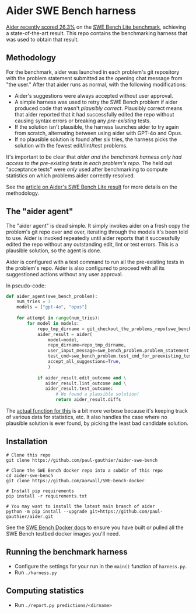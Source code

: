 
# Aider SWE Bench harness

[Aider recently scored 26.3%](https://github.com/swe-bench/experiments/pull/7)
on the
[SWE Bench Lite benchmark](https://www.swebench.com),
achieving a state-of-the-art result. 
This repo contains the benchmarking harness that was used to
obtain that result.

## Methodology

For the benchmark, 
aider was launched in each problem's git repository
with the problem statement
submitted as the opening chat message from "the user."
After that aider runs as normal, with the following modifications:

- Aider's suggestions were always accepted without user approval.
- A simple harness was used to retry the SWE Bench problem if aider produced code that wasn't *plausibly correct*.
Plausibly correct means that aider reported that it had successfully edited the repo
without causing syntax errors or breaking any *pre-existing* tests.
- If the solution isn't plausible, the harness launches aider to try again from scratch,
alternating between using aider with GPT-4o and Opus.
- If no plausible solution is found after six tries, the harness picks the solution
with the fewest edit/lint/test problems.

It's important to be clear that
*aider and the benchmark harness
only had access to the pre-existing tests in each problem's repo*.
The held out "acceptance tests" were *only* used
after benchmarking to compute statistics on which problems aider
correctly resolved.

See the
[article on Aider's SWE Bench Lite result](https://aider.chat/2024/05/22/swe-bench-lite.html)
for more details on the methodology.

## The "aider agent"

The "aider agent" is dead simple.
It simply invokes aider on a fresh copy the problem's git repo
over and over,
iterating through the models it's been told to use.
Aider is invoked repeatedly until aider reports that it
successfully edited the repo without any outstanding edit, lint or test errors.
This is a plausible solution, so the agent is done.

Aider is configured
with a test command to run all the pre-existing tests in the problem's repo.
Aider is also configured
to proceed with all its suggestioned actions
without any user approval.

In pseudo-code:

```python
def aider_agent(swe_bench_problem):
    num_tries = 3
    models = ["gpt-4o", "opus"]
    
    for attempt in range(num_tries):
        for model in models:
            repo_tmp_dirname = git_checkout_the_problems_repo(swe_bench_problem)
            aider_result = aider(
                model=model,
                repo_dirname=repo_tmp_dirname,
                user_input_message=swe_bench_problem.problem_statement,
                test_cmd=swe_bench_problem.test_cmd_for_preexisting_tests,
                accept_all_suggestions=True,
                )
            
            if aider_result.edit_outcome and \
               aider_result.lint_outcome and \
               aider_result.test_outcome:
                   # We found a plausible solution!
                   return aider_result.diffs
```

The 
[actual function for this](https://github.com/paul-gauthier/aider-swe-bench/blob/main/harness.py#L198)
is a bit more verbose because it's keeping
track of various data for statistics, etc.
It also handles the case where no plausible solution is ever found,
by picking the least bad candidate solution.

## Installation

```
# Clone this repo
git clone https://github.com/paul-gauthier/aider-swe-bench

# Clone the SWE Bench docker repo into a subdir of this repo
cd aider-swe-bench
git clone https://github.com/aorwall/SWE-bench-docker

# Install pip requirements
pip install -r requirements.txt

# You may want to install the latest main branch of aider
python -m pip install --upgrade git+https://github.com/paul-gauthier/aider.git
```

See the
[SWE Bench Docker docs](https://github.com/aorwall/SWE-bench-docker)
to ensure you have built or pulled all the SWE Bench testbed
docker images you'll need.

## Running the benchmark harness

- Configure the settings for your run in the `main()` function of `harness.py`.
- Run `./harness.py`

## Computing statistics

- Run `./report.py predictions/<dirname>`


